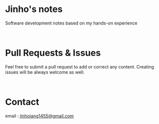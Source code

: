 # Jinho's notes
Software development notes based on my hands-on experience

<br />

# Pull Requests & Issues

Feel free to submit a pull request to add or correct any content. Creating issues will be always welcome as well.

<br />

# Contact

email : jinhojang1455@gmail.com
